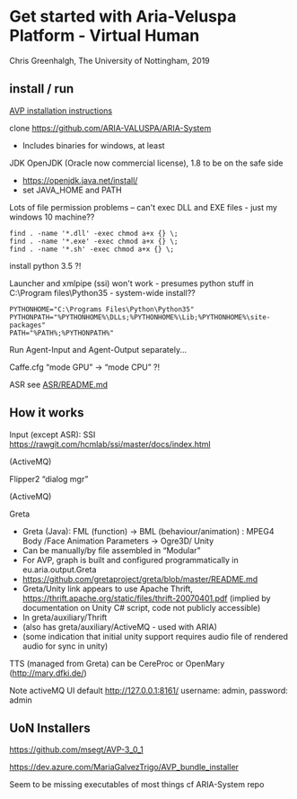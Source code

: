 # Get started with Aria-Veluspa Platform - Virtual Human

Chris Greenhalgh, The University of Nottingham, 2019

## install / run

[AVP installation instructions](https://github.com/ARIA-VALUSPA/AVP/wiki/Installation)

clone https://github.com/ARIA-VALUSPA/ARIA-System 
- Includes binaries for windows, at least 

JDK OpenJDK (Oracle now commercial license), 1.8 to be on the safe side 
- https://openjdk.java.net/install/ 
- set JAVA_HOME and PATH

Lots of file permission problems – can't exec DLL and EXE files - just my windows 10 machine??
```
find . -name '*.dll' -exec chmod a+x {} \;
find . -name '*.exe' -exec chmod a+x {} \;
find . -name '*.sh' -exec chmod a+x {} \;
```

install python 3.5 ?!

Launcher and xmlpipe (ssi) won't work - presumes python stuff in C:\Program files\Python35 - system-wide install?? 
```
PYTHONHOME="C:\Programs Files\Python\Python35"  
PYTHONPATH="%PYTHONHOME%\DLLs;%PYTHONHOME%\Lib;%PYTHONHOME%\site-packages" 
PATH="%PATH%;%PYTHONPATH%" 
```

Run Agent-Input and Agent-Output separately...

Caffe.cfg “mode GPU” -> “mode CPU” ?! 


ASR see [ASR/README.md](ASR/README.md)

## How it works

Input (except ASR): SSI https://rawgit.com/hcmlab/ssi/master/docs/index.html 

(ActiveMQ) 

Flipper2 “dialog mgr” 

(ActiveMQ) 

Greta 
- Greta (Java): FML (function) -> BML (behaviour/animation) : MPEG4 Body /Face Animation Parameters -> Ogre3D/ Unity  
- Can be manually/by file assembled in “Modular” 
- For AVP, graph is built and configured programmatically in eu.aria.output.Greta  
- https://github.com/gretaproject/greta/blob/master/README.md 
- Greta/Unity link appears to use Apache Thrift, https://thrift.apache.org/static/files/thrift-20070401.pdf (implied by documentation on Unity C# script, code not publicly accessible) 
- In greta/auxiliary/Thrift 
- (also has greta/auxiliary/ActiveMQ - used with ARIA) 
- (some indication that initial unity support requires audio file of rendered audio for sync in unity) 

TTS (managed from Greta) can be CereProc or OpenMary (http://mary.dfki.de/)  

Note activeMQ UI default http://127.0.0.1:8161/ 
username: admin, password: admin 


## UoN Installers 

https://github.com/msegt/AVP-3_0_1

https://dev.azure.com/MariaGalvezTrigo/AVP_bundle_installer

Seem to be missing executables of most things cf ARIA-System repo

 